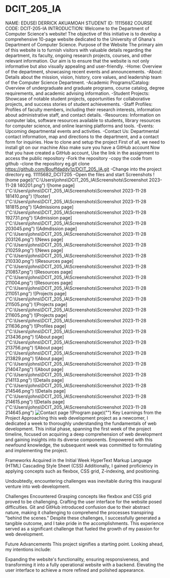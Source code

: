 # DCIT_205_IA
NAME: EDUSEI DERRICK AKUAMOAH
STUDENT ID: 11115682
COURSE CODE: DCIT-205-IA
INTRODUCTION:
Welcome to the Department of Computer Science's website! The objective of this initiative is to develop a comprehensive 10-page website dedicated to the University of Ghana's Department of Computer Science.
Purpose of the Website
 The primary aim of this website is to furnish visitors with valuable details regarding the department, its faculty, ongoing research projects, courses, and other relevant information. Our aim is to ensure that the website is not only informative but also visually appealing and user-friendly.
-Home: Overview of the department, showcasing recent events and announcements.
-About: Details about the mission, vision, history, core values, and leadership team of the Computer Science Department.
-Academic Programs/Catalog: Overview of undergraduate and graduate programs, course catalog, degree requirements, and academic advising information.
-Student Projects: Showcase of notable student projects, opportunities for collaborative projects, and success stories of student achievements.
-Staff Profiles: Profiles of faculty members, including their research interests, information about administrative staff, and contact details.
-Resources: Information on computer labs, software resources available to students, library resources for computer science, and online learning platforms and tools.
-Events: Upcoming departmental events and activities.
-Contact Us: Departmental contact information, map and directions to the department, and a contact form for inquiries.
How to clone and setup the project
First of all, we need to install git on our machine
Also make sure you have a GitHub account
Now that you have created a GitHub account, Use the link in the assignment to access the public repository
-Fork the repository
-copy the code from github
-clone the repository
eg.git clone https://github.com/Bouffdaddy1z/DCIT_205_IA.git
-Change into the project directory
eg. 11115682_DCIT205
-Open the files and start
Screenshots
![home page]("C:\Users\johns\DCIT_205_IA\Screenshots\Screenshot 2023-11-28 140201.png")
![home page]("C:\Users\johns\DCIT_205_IA\Screenshots\Screenshot 2023-11-28 181410.png")
![footer]("C:\Users\johns\DCIT_205_IA\Screenshots\Screenshot 2023-11-28 181815.png")
![Admissions page]("C:\Users\johns\DCIT_205_IA\Screenshots\Screenshot 2023-11-28 192731.png")
![Admission page]("C:\Users\johns\DCIT_205_IA\Screenshots\Screenshot 2023-11-28 203045.png")
![Admdission page]("C:\Users\johns\DCIT_205_IA\Screenshots\Screenshot 2023-11-28 203126.png")
![News page]("C:\Users\johns\DCIT_205_IA\Screenshots\Screenshot 2023-11-28 210259.png")
![News page]("C:\Users\johns\DCIT_205_IA\Screenshots\Screenshot 2023-11-28 210330.png")
![Resources page]("C:\Users\johns\DCIT_205_IA\Screenshots\Screenshot 2023-11-28 210857.png")
![Resources page]("C:\Users\johns\DCIT_205_IA\Screenshots\Screenshot 2023-11-28 211004.png")
![Resources page]("C:\Users\johns\DCIT_205_IA\Screenshots\Screenshot 2023-11-28 211051.png")
![Projects page]("C:\Users\johns\DCIT_205_IA\Screenshots\Screenshot 2023-11-28 211505.png")
![Projects page]("C:\Users\johns\DCIT_205_IA\Screenshots\Screenshot 2023-11-28 211605.png")
![Projects page]("C:\Users\johns\DCIT_205_IA\Screenshots\Screenshot 2023-11-28 211636.png")
![Profiles page]("C:\Users\johns\DCIT_205_IA\Screenshots\Screenshot 2023-11-28 213436.png")
![About page]("C:\Users\johns\DCIT_205_IA\Screenshots\Screenshot 2023-11-28 213756.png")
![About page]("C:\Users\johns\DCIT_205_IA\Screenshots\Screenshot 2023-11-28 213829.png")
![About page]("C:\Users\johns\DCIT_205_IA\Screenshots\Screenshot 2023-11-28 214047.png")
![About page]("C:\Users\johns\DCIT_205_IA\Screenshots\Screenshot 2023-11-28 214113.png")
![Details page]("C:\Users\johns\DCIT_205_IA\Screenshots\Screenshot 2023-11-28 214546.png")
![Details page]("C:\Users\johns\DCIT_205_IA\Screenshots\Screenshot 2023-11-28 214615.png")
![Details page]("C:\Users\johns\DCIT_205_IA\Screenshots\Screenshot 2023-11-28 214645.png")
![Contact page]("")
!(Program page)("")
Key Learnings from the Project
Approaching this web development project as a newcomer, I dedicated a week to thoroughly understanding the fundamentals of web development. This initial phase, spanning the first week of the project timeline, focused on acquiring a deep comprehension of web development and gaining insights into its diverse components. Empowered with this newfound knowledge, the subsequent week was committed to formulating and implementing the project.

Frameworks Acquired in the Initial Week
HyperText Markup Language (HTML)
Cascading Style Sheet (CSS)
Additionally, I gained proficiency in applying concepts such as flexbox, CSS grid, Z-indexing, and positioning.

Undoubtedly, encountering challenges was inevitable during this inaugural venture into web development.

Challenges Encountered
Grasping concepts like flexbox and CSS grid proved to be challenging.
Crafting the user interface for the website posed difficulties.
Git and GitHub introduced confusion due to their abstract nature, making it challenging to comprehend the processes transpiring "behind the scenes."
Despite these challenges, I successfully generated a tangible outcome, and I take pride in the accomplishments. This experience served as a significant challenge that fueled the growth of my passion for web development.

Future Advancements
This project signifies a starting point. Looking ahead, my intentions include:

Expanding the website's functionality, ensuring responsiveness, and transforming it into a fully operational website with a backend.
Elevating the user interface to achieve a more refined and polished appearance.